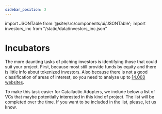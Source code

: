 ```yaml
---
sidebar_position: 2
---
```


import JSONTable from '@site/src/components/ui/JSONTable';
import investors_inc from "/static/data/investors_inc.json"

# Incubators

The more daunting tasks of pitching investors is identifying those that could suit your project. First, because most still provide funds by equity and there is little info about tokenized investors. Also because there is not a good classification of areas of interest, so you need to analyse up to [14.000 websites](https://alphagrowth.io/investors).

To make this task easier for Catallactic Adopters, we include below a list of VCs that maybe potentially interested in this kind of project. The list will be completed over the time. If you want to be included in the list, please, let us know.

<JSONTable theadData={Object.keys(investors_inc[0])} tbodyData={investors_inc}/>